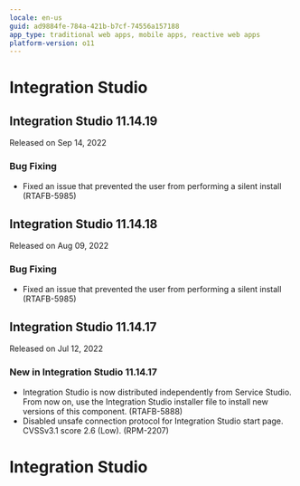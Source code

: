```yaml
---
locale: en-us
guid: ad9884fe-784a-421b-b7cf-74556a157188
app_type: traditional web apps, mobile apps, reactive web apps
platform-version: o11
---
```


<div class="hidden"><h1>Integration Studio</h1></div>

<div class="hidden" id="integration-studio-11.14.19_start"></div>

<h2 id="integration_studio_11.14.19" >Integration Studio 11.14.19</h2>
<div class="info"><p>Released on Sep 14, 2022</p></div>

<style>.cattag {background: #f4f2ff; color: #6a6581; padding: 4px 10px;}</style>
<h3 id="bug_fixing_integration_studio_11.14.19" >Bug Fixing</h3>
<ul>
<li>Fixed an issue that prevented the user from performing a silent install  (RTAFB-5985)</li>
</ul>

<div class="hidden" id="integration-studio-11.14.19_end"></div><div class="hidden" id="integration-studio-11.14.18_start"></div>
<h2 id="integration_studio_11.14.18">Integration Studio 11.14.18</h2>
<div class="info"><p>Released on Aug 09, 2022</p></div>
<style>.cattag {background: #f4f2ff; color: #6a6581; padding: 4px 10px;}</style>
<h3 id="bug_fixing_integration_studio_11.14.18">Bug Fixing</h3>
<ul>
<li>Fixed an issue that prevented the user from performing a silent install  (RTAFB-5985)</li>
</ul>
<div class="hidden" id="integration-studio-11.14.18_end"></div><div class="hidden" id="integration-studio-11.14.17_start"></div>
<h2 id="integration_studio_11.14.17">Integration Studio 11.14.17</h2>
<div class="info"><p>Released on Jul 12, 2022</p></div>
<h3 id="new_in_integration_studio_11.14.17">New in Integration Studio 11.14.17</h3>
<ul>
<li>Integration Studio is now distributed independently from Service Studio. From now on, use the Integration Studio installer file to install new versions of this component. (RTAFB-5888)</li>
<li>Disabled unsafe connection protocol for Integration Studio start page. CVSSv3.1 score 2.6 (Low). (RPM-2207)</li>
</ul>
<div class="hidden" id="integration-studio-11.14.17_end"></div><div class="hidden"><h1>Integration Studio</h1></div>
